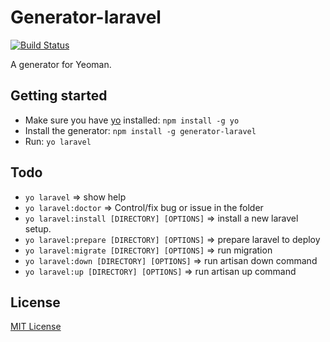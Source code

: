 # Generator-laravel
[![Build Status](https://secure.travis-ci.org/Freyskeyd/generator-laravel.png?branch=unstable)](https://travis-ci.org/Freyskeyd/generator-laravel)

A generator for Yeoman.

## Getting started
- Make sure you have [yo](https://github.com/yeoman/yo) installed:
    `npm install -g yo`
- Install the generator: `npm install -g generator-laravel`
- Run: `yo laravel`

## Todo

- `yo laravel` => show help
- `yo laravel:doctor` => Control/fix bug or issue in the folder
- `yo laravel:install [DIRECTORY] [OPTIONS]` => install a new laravel setup.
- `yo laravel:prepare [DIRECTORY] [OPTIONS]` => prepare laravel to deploy
- `yo laravel:migrate [DIRECTORY] [OPTIONS]` => run migration
- `yo laravel:down [DIRECTORY] [OPTIONS]`    => run artisan down command
- `yo laravel:up [DIRECTORY] [OPTIONS]`      => run artisan up command


## License
[MIT License](http://en.wikipedia.org/wiki/MIT_License)

